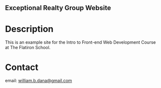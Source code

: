 Exceptional Realty Group Website
---

# Description

This is an example site for the Intro to Front-end Web Development Course at The Flatiron School.

# Contact

email: william.b.dana@gmail.com
